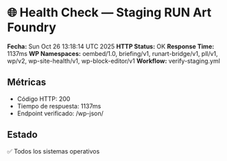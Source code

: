 # 🌐 Health Check — Staging RUN Art Foundry
**Fecha:** Sun Oct 26 13:18:14 UTC 2025
**HTTP Status:** OK
**Response Time:** 1137ms
**WP Namespaces:** oembed/1.0, briefing/v1, runart-bridge/v1, pll/v1, wp/v2, wp-site-health/v1, wp-block-editor/v1
**Workflow:** verify-staging.yml

## Métricas
- Código HTTP: 200
- Tiempo de respuesta: 1137ms
- Endpoint verificado: /wp-json/

## Estado
✅ Todos los sistemas operativos
